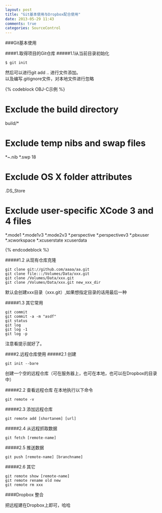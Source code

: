 ```yaml
---
layout: post
title: "Git基本使用与Dropbox配合使用"
date: 2013-05-29 11:43
comments: true
categories: SourceControl
---
```


###Git基本使用

####1.取得项目的Git仓库
#####1.1从当前目录初始化
```
$ git init
```

然后可以进行git add .. 进行文件添加。  
以及编写.gitignore文件，对本地文件进行忽略

<!-- more -->

{% codeblock OBJ-C示例 %}

 # Exclude the build directory
 build/*
 
 # Exclude temp nibs and swap files
 *~.nib
 *.swp
 18 
 # Exclude OS X folder attributes
 .DS_Store
 
 # Exclude user-specific XCode 3 and 4 files
 *.mode1
 *.mode1v3
 *.mode2v3
 *.perspective
 *.perspectivev3
 *.pbxuser
 *.xcworkspace
 *.xcuserstate
 xcuserdata

{% endcodeblock %}


#####1.2 从现有仓库克隆

```
git clone git://github.com/aaaa/aa.git
git clone file:::/Volumes/Data/xxx.git
git clone /Volumes/Data/xxx.git
git clone /Volumes/Data/xxx.git new_xxx_dir
```

默认会创建xxx目录（xxx.git）,如果想指定目录的话用最后一种

#####1.3 其它常用

```
git commit
git commit -a -m "asdf"
git status
git log
git log -1
git log -p
```

注意看提示就好了。

####2.远程仓库使用
#####2.1 创建
```
git init --bare
```

创建一个空的远程仓库（可在服务器上，也可在本地，也可以在Dropbox的目录中）


#####2.2 查看远程仓库
在本地执行以下命令
```
git remote -v
```

#####2.3 添加远程仓库
```
git remote add [shortanem] [url]
```

#####2.4 从远程抓取数据
```
git fetch [remote-name]
```

#####2.5 推送数据
```
git push [remote-name] [branchname]
```

#####2.6 其它
```
git remote show [remote-name]
git remote rename old new
git remote rm xxx
```


####Dropbox 整合

把远程建在Dropbox上即可，哈哈




